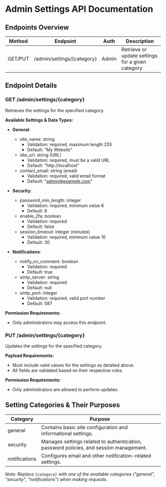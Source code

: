 # Admin Settings API Documentation

## Endpoints Overview

| Method   | Endpoint                    | Auth  | Description                                      |
|----------|-----------------------------|-------|--------------------------------------------------|
| GET/PUT  | /admin/settings/{category}  | Admin | Retrieve or update settings for a given category |

## Endpoint Details

### GET /admin/settings/{category}
Retrieves the settings for the specified category.

**Available Settings & Data Types:**

- **General**:
  - site_name: string  
    - Validation: required, maximum length 255  
    - Default: "My Website"
  - site_url: string (URL)  
    - Validation: required, must be a valid URL  
    - Default: "http://localhost"
  - contact_email: string (email)  
    - Validation: required, valid email format  
    - Default: "admin@example.com"

- **Security**:
  - password_min_length: integer  
    - Validation: required, minimum value 6  
    - Default: 8
  - enable_2fa: boolean  
    - Validation: required  
    - Default: false
  - session_timeout: integer (minutes)  
    - Validation: required, minimum value 10  
    - Default: 30

- **Notifications**:
  - notify_on_comment: boolean  
    - Validation: required  
    - Default: true
  - smtp_server: string  
    - Validation: required  
    - Default: null
  - smtp_port: integer  
    - Validation: required, valid port number  
    - Default: 587

**Permission Requirements:**
- Only administrators may access this endpoint.

### PUT /admin/settings/{category}
Updates the settings for the specified category.

**Payload Requirements:**
- Must include valid values for the settings as detailed above.
- All fields are validated based on their respective rules.

**Permission Requirements:**
- Only administrators are allowed to perform updates.

## Setting Categories & Their Purposes

| Category      | Purpose                                                           |
|---------------|-------------------------------------------------------------------|
| general       | Contains basic site configuration and informational settings.     |
| security      | Manages settings related to authentication, password policies, and session management. |
| notifications | Configures email and other notification-related settings.         |

*Note: Replace `{category}` with one of the available categories ("general", "security", "notifications") when making requests.*
